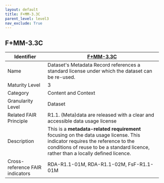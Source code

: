 ```yaml
---
layout: default
title: F+MM-3.3C
parent_level: level3
nav_exclude: True
---
```


## F+MM-3.3C

| Identifier | [F+MM-3.3C](https://github.com/FAIRplus/Data-Maturity/blob/indicator-definitions/docs/_indicators/G.%20F+MM-3.3C.md) |
| --------- | ----------|
| Name | Dataset's Metadata Record references a standard license under which the dataset can be re-used. |
| Maturity Level | 3 |
| Category | Content and Context |
| Granularity Level | Dataset |
| Related FAIR Principle | R1.1. (Meta)data are released with a clear and accessible data usage license |
| Description | This is a **metadata-related requirement** focusing on the data usage license. This indicator requires the reference to the conditions of reuse to be a standard licence, rather than a locally defined licence. |
| Cross-reference FAIR indicators | RDA-R1.1-01M, RDA-R1.1-02M, FsF-R1.1-01M  |
